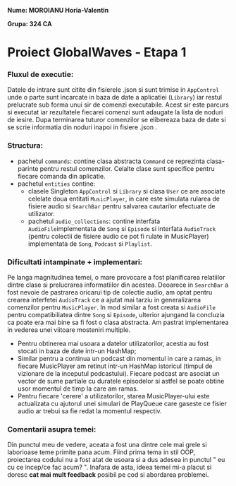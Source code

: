 ﻿
**Nume: MOROIANU Horia-Valentin**

**Grupa: 324 CA**

# Proiect GlobalWaves  - Etapa 1

### Fluxul de executie:
Datele de intrare sunt citite din fisierele .json si sunt trimise in `AppControl`  unde o parte sunt incarcate in baza de date a aplicatiei (`Library`) iar restul prelucrate sub forma unui sir de comenzi executabile. Acest sir este parcurs si executat iar rezultatele fiecarei comenzi sunt adaugate la lista de noduri de iesire. Dupa terminarea tuturor comenzilor se elibereaza baza de date si se scrie informatia din noduri inapoi in fisiere .json .

### Structura:
* pachetul `commands`: contine clasa abstracta `Command` ce reprezinta clasa-parinte pentru restul comenzilor. Celalte clase sunt specifice pentru fiecare comanda din aplicatie.
* pachetul `entities` contine: 
	* clasele Singleton `AppControl` si `Library` si clasa `User` ce are asociate celelate doua entitati `MusicPlayer`, in care este simulata rularea de fisiere audio si `SearchBar` pentru salvarea cautarilor efectuate de utilizator.  
	* pachetul `audio_collections`: contine interfata `AudioFile`implementata de `Song` si `Episode` si interfata `AudioTrack` (pentru colectii de fisiere audio ce pot fi rulate in MusicPlayer) implementata de `Song`, `Podcast` si `Playlist`.

### Dificultati intampinate + implementari:
Pe langa magnitudinea temei, o mare provocare a fost planificarea relatiilor dintre clase si prelucrarea informatiilor din acestea. Deoarece in `SearchBar` a fost nevoie de pastrarea oricarui tip de colectie audio, am optat pentru crearea interfetei `AudioTrack` ce a ajutat mai tarziu in generalizarea comenzilor pentru `MusicPlayer`. In mod similar a fost creata si `AudioFile` pentru compatibiliatea dintre `Song` si `Episode`, ulterior ajungand la concluzia ca poate era mai bine sa fi fost o clasa abstracta. Am pastrat implementarea in vederea unei viitoare mosteniri multiple.
 
 - Pentru obtinerea mai usoara a datelor utilizatorilor, acestia au fost stocati in baza de date intr-un HashMap;
 - Similar pentru a continua un podcast din momentul in care a ramas, in fiecare MusicPlayer am retinut  intr-un HashMap istoricul (timpul de vizionare de la inceputul podcastului). Fiecare podcast are asociat un vector de sume partiale cu duratele episodelor si astfel se poate obtine usor momentul de timp la care am ramas.
 - Pentru fiecare 'cerere' a utilizatorilor, starea MusicPlayer-ului este actualizata cu ajutorul unei simulari de PlayQueue care gaseste ce fisier audio ar trebui sa fie redat la momentul respectiv.

### Comentarii asupra temei:
Din punctul meu de vedere, aceata a fost una dintre cele mai grele si laborioase teme primite pana acum. Fiind prima tema in stil OOP, proiectarea codului nu a fost atat de usoara si a dus adesea in punctul " eu cu ce incep/ce fac acum? ".
Inafara de asta, ideea temei mi-a placut si doresc **cat mai mult feedback** posibil pe cod si abordarea problemei.
